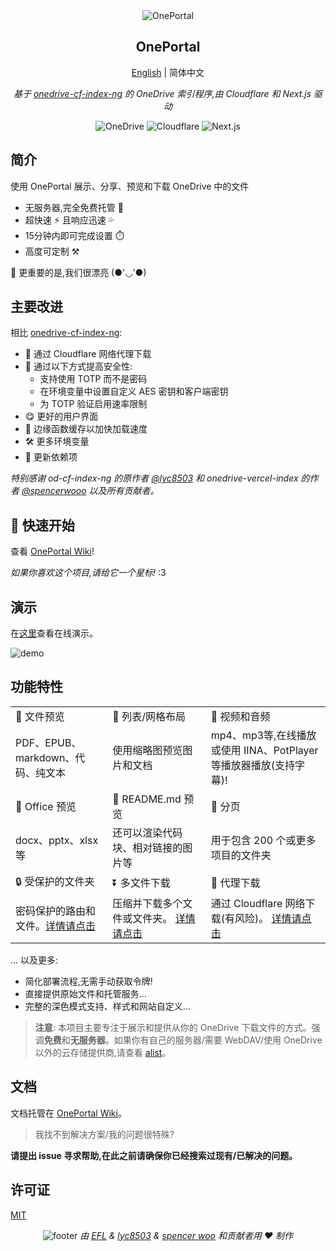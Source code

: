 <div align="center">
  <img src="./public/header.png" alt="OnePortal" />
  <h2>OnePortal</h2>
  <a href="https://github.com/EFLKumo/OnePortal/blob/main/README.md">English</a> | 简体中文
  <p><em>基于 <a href="https://github.com/lyc8503/onedrive-cf-index-ng">onedrive-cf-index-ng</a> 的 OneDrive 索引程序,由 Cloudflare 和 Next.js 驱动</em></p>

  <img src="https://img.shields.io/badge/OneDrive-2C68C3?style=flat&logo=microsoft-onedrive&logoColor=white" alt="OneDrive" />
  <img src="https://img.shields.io/badge/Cloudflare-f38020?style=flat&logo=Cloudflare&logoColor=white" alt="Cloudflare" />
  <img src="https://img.shields.io/badge/Next.js-black?style=flat&logo=next.js&logoColor=white" alt="Next.js" />
</div>

## 简介

使用 OnePortal 展示、分享、预览和下载 OneDrive 中的文件

- 无服务器,完全免费托管 💸
- 超快速 ⚡ 且响应迅速 💦  
- 15分钟内即可完成设置 ⏱️
- 高度可定制 ⚒️

🍌 更重要的是,我们很漂亮 (●'◡'●)

## 主要改进
相比 [onedrive-cf-index-ng](https://github.com/lyc8503/onedrive-cf-index-ng):
- 🚀 通过 Cloudflare 网络代理下载
- 🔐 通过以下方式提高安全性:
  - 支持使用 TOTP 而不是密码
  - 在环境变量中设置自定义 AES 密钥和客户端密钥
  - 为 TOTP 验证启用速率限制
- 😋 更好的用户界面
- 🍪 边缘函数缓存以加快加载速度
- 🛠️ 更多环境变量
- 🧰 更新依赖项

*特别感谢 od-cf-index-ng 的原作者 [@lyc8503](https://github.com/lyc8503) 和 onedrive-vercel-index 的作者 [@spencerwooo](https://github.com/spencerwooo) 以及所有贡献者。*

## 🚀 快速开始
查看 [OnePortal Wiki](https://efl.notion.site/18bd8cf246098083b8b7cac7aec58917)!

*如果你喜欢这个项目,请给它一个星标!* :3

## 演示

在[这里](https://opt-demo.eflx.top)查看在线演示。

![demo](./public/demo.png)

## 功能特性

<table>
  <tbody>
    <tr>
      <td>
        👀 文件预览
      </td>
      <td>
        💠 列表/网格布局
      </td>
      <td>
        🎥 视频和音频
      </td>
    </tr>
    <tr>
      <td>PDF、EPUB、markdown、代码、纯文本</td>
      <td>使用缩略图预览图片和文档</td>
      <td>mp4、mp3等,在线播放或使用 IINA、PotPlayer 等播放器播放(支持字幕)!</td>
    </tr>
    <tr>
      <td>
        📄 Office 预览
      </td>
      <td>📝 README.md 预览</td>
      <td>📑 分页</td>
    </tr>
    <tr>
      <td>docx、pptx、xlsx 等</td>
      <td>还可以渲染代码块、相对链接的图片等</td>
      <td>用于包含 200 个或更多项目的文件夹</td>
    </tr>
    <tr>
      <td>🔒 受保护的文件夹</td>
      <td>⏬ 多文件下载</td>
      <td>🚀 代理下载</td>
    </tr>
    <tr>
      <td>密码保护的路由和文件。<a href="https://efl.notion.site/Protected-folders-18bd8cf2460980abb398e33c593b1b73?pvs=25">详情请点击</a></td>
      <td>
        压缩并下载多个文件或文件夹。
        <a href="https://efl.notion.site/Download-multi-file-18bd8cf2460980fda0a4c6ec7bec3c09?pvs=25">详情请点击</a>
      </td>
      <td>
        通过 Cloudflare 网络下载(有风险)。
        <a href="https://efl.notion.site/Proxy-download-18bd8cf24609808ca7b7f625300d6b54?pvs=25">详情请点击</a>
      </td>
    </tr>
  </tbody>
</table>

... 以及更多:

- 简化部署流程,无需手动获取令牌!
- 直接提供原始文件和托管服务...
- 完整的深色模式支持、样式和网站自定义...

> **注意**: 本项目主要专注于展示和提供从你的 OneDrive 下载文件的方式。强调**免费**和**无服务器**。如果你有自己的服务器/需要 WebDAV/使用 OneDrive 以外的云存储提供商,请查看 [alist](https://github.com/alist-org/alist)。

## 文档

文档托管在 [OnePortal Wiki](https://efl.notion.site/18bd8cf246098083b8b7cac7aec58917)。

> 我找不到解决方案/我的问题很特殊?

**请提出 issue 寻求帮助,在此之前请确保你已经搜索过现有/已解决的问题。**

## 许可证

[MIT](LICENSE)

<div align="center">
  <img src="./public/footer.png" alt="footer"/>
  <em>由 <a href="https://eflx.top">EFL</a> & <a href="https://lyc8503.net">lyc8503</a> & <a href="https://spencerwoo.com">spencer woo</a> 和贡献者用 ❤️ 制作</em>
</div>